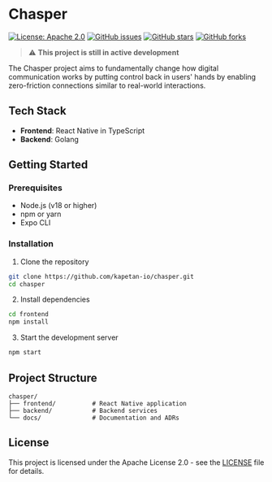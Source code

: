 # Chasper

[![License: Apache 2.0](https://img.shields.io/badge/License-Apache%202.0-blue.svg)](https://opensource.org/licenses/Apache-2.0)
[![GitHub issues](https://img.shields.io/github/issues/kapetan-io/chasper)](https://github.com/kapetan-io/chasper/issues)
[![GitHub stars](https://img.shields.io/github/stars/kapetan-io/chasper)](https://github.com/kapetan-io/chasper/stargazers)
[![GitHub forks](https://img.shields.io/github/forks/kapetan-io/chasper)](https://github.com/kapetan-io/chasper/network)

> ⚠️ **This project is still in active development**

The Chasper project aims to fundamentally change how digital communication
works by putting control back in users' hands by enabling zero-friction
connections similar to real-world interactions.

## Tech Stack

- **Frontend**: React Native in TypeScript
- **Backend**: Golang

## Getting Started

### Prerequisites

- Node.js (v18 or higher)
- npm or yarn
- Expo CLI

### Installation

1. Clone the repository
```bash
git clone https://github.com/kapetan-io/chasper.git
cd chasper
```

2. Install dependencies
```bash
cd frontend
npm install
```

3. Start the development server
```bash
npm start
```

## Project Structure

```
chasper/
├── frontend/          # React Native application
├── backend/           # Backend services
└── docs/              # Documentation and ADRs
```

## License

This project is licensed under the Apache License 2.0 - see the [LICENSE](LICENSE) file for details.
